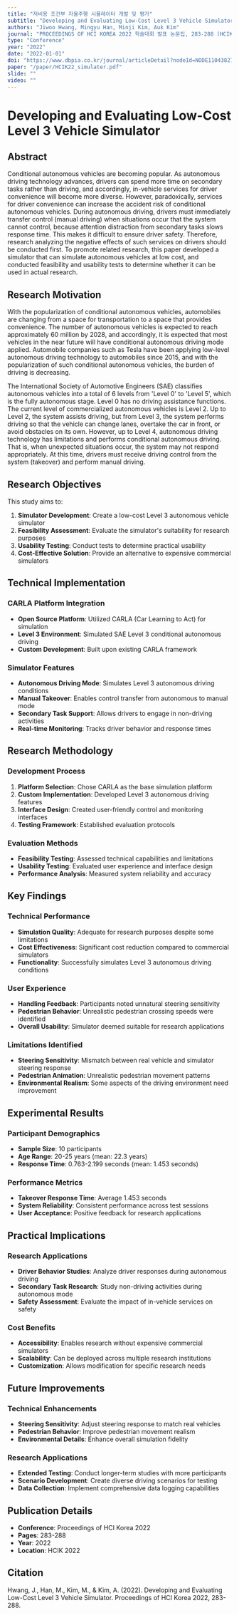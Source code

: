 ```yaml
---
title: "저비용 조건부 자율주행 시뮬레이터 개발 및 평가"
subtitle: "Developing and Evaluating Low-Cost Level 3 Vehicle Simulator"
authors: "Jiwoo Hwang, Mingyu Han, Minji Kim, Auk Kim"
journal: "PROCEEDINGS OF HCI KOREA 2022 학술대회 발표 논문집, 283-288 (HCIK 2022)"
type: "Conference"
year: "2022"
date: "2022-01-01"
doi: "https://www.dbpia.co.kr/journal/articleDetail?nodeId=NODE11043827"
paper: "/paper/HCIK22_simulater.pdf"
slide: ""
video: ""
---
```


# Developing and Evaluating Low-Cost Level 3 Vehicle Simulator

## Abstract

Conditional autonomous vehicles are becoming popular. As autonomous driving technology advances, drivers can spend more time on secondary tasks rather than driving, and accordingly, in-vehicle services for driver convenience will become more diverse. However, paradoxically, services for driver convenience can increase the accident risk of conditional autonomous vehicles. During autonomous driving, drivers must immediately transfer control (manual driving) when situations occur that the system cannot control, because attention distraction from secondary tasks slows response time. This makes it difficult to ensure driver safety. Therefore, research analyzing the negative effects of such services on drivers should be conducted first. To promote related research, this paper developed a simulator that can simulate autonomous vehicles at low cost, and conducted feasibility and usability tests to determine whether it can be used in actual research.

## Research Motivation

With the popularization of conditional autonomous vehicles, automobiles are changing from a space for transportation to a space that provides convenience. The number of autonomous vehicles is expected to reach approximately 60 million by 2028, and accordingly, it is expected that most vehicles in the near future will have conditional autonomous driving mode applied. Automobile companies such as Tesla have been applying low-level autonomous driving technology to automobiles since 2015, and with the popularization of such conditional autonomous vehicles, the burden of driving is decreasing.

The International Society of Automotive Engineers (SAE) classifies autonomous vehicles into a total of 6 levels from 'Level 0' to 'Level 5', which is the fully autonomous stage. Level 0 has no driving assistance functions. The current level of commercialized autonomous vehicles is Level 2. Up to Level 2, the system assists driving, but from Level 3, the system performs driving so that the vehicle can change lanes, overtake the car in front, or avoid obstacles on its own. However, up to Level 4, autonomous driving technology has limitations and performs conditional autonomous driving. That is, when unexpected situations occur, the system may not respond appropriately. At this time, drivers must receive driving control from the system (takeover) and perform manual driving.

## Research Objectives

This study aims to:
1. **Simulator Development**: Create a low-cost Level 3 autonomous vehicle simulator
2. **Feasibility Assessment**: Evaluate the simulator's suitability for research purposes
3. **Usability Testing**: Conduct tests to determine practical usability
4. **Cost-Effective Solution**: Provide an alternative to expensive commercial simulators

## Technical Implementation

### CARLA Platform Integration
- **Open Source Platform**: Utilized CARLA (Car Learning to Act) for simulation
- **Level 3 Environment**: Simulated SAE Level 3 conditional autonomous driving
- **Custom Development**: Built upon existing CARLA framework

### Simulator Features
- **Autonomous Driving Mode**: Simulates Level 3 autonomous driving conditions
- **Manual Takeover**: Enables control transfer from autonomous to manual mode
- **Secondary Task Support**: Allows drivers to engage in non-driving activities
- **Real-time Monitoring**: Tracks driver behavior and response times

## Research Methodology

### Development Process
1. **Platform Selection**: Chose CARLA as the base simulation platform
2. **Custom Implementation**: Developed Level 3 autonomous driving features
3. **Interface Design**: Created user-friendly control and monitoring interfaces
4. **Testing Framework**: Established evaluation protocols

### Evaluation Methods
- **Feasibility Testing**: Assessed technical capabilities and limitations
- **Usability Testing**: Evaluated user experience and interface design
- **Performance Analysis**: Measured system reliability and accuracy

## Key Findings

### Technical Performance
- **Simulation Quality**: Adequate for research purposes despite some limitations
- **Cost Effectiveness**: Significant cost reduction compared to commercial simulators
- **Functionality**: Successfully simulates Level 3 autonomous driving conditions

### User Experience
- **Handling Feedback**: Participants noted unnatural steering sensitivity
- **Pedestrian Behavior**: Unrealistic pedestrian crossing speeds were identified
- **Overall Usability**: Simulator deemed suitable for research applications

### Limitations Identified
- **Steering Sensitivity**: Mismatch between real vehicle and simulator steering response
- **Pedestrian Animation**: Unrealistic pedestrian movement patterns
- **Environmental Realism**: Some aspects of the driving environment need improvement

## Experimental Results

### Participant Demographics
- **Sample Size**: 10 participants
- **Age Range**: 20-25 years (mean: 22.3 years)
- **Response Time**: 0.763-2.199 seconds (mean: 1.453 seconds)

### Performance Metrics
- **Takeover Response Time**: Average 1.453 seconds
- **System Reliability**: Consistent performance across test sessions
- **User Acceptance**: Positive feedback for research applications

## Practical Implications

### Research Applications
- **Driver Behavior Studies**: Analyze driver responses during autonomous driving
- **Secondary Task Research**: Study non-driving activities during autonomous mode
- **Safety Assessment**: Evaluate the impact of in-vehicle services on safety

### Cost Benefits
- **Accessibility**: Enables research without expensive commercial simulators
- **Scalability**: Can be deployed across multiple research institutions
- **Customization**: Allows modification for specific research needs

## Future Improvements

### Technical Enhancements
- **Steering Sensitivity**: Adjust steering response to match real vehicles
- **Pedestrian Behavior**: Improve pedestrian movement realism
- **Environmental Details**: Enhance overall simulation fidelity

### Research Applications
- **Extended Testing**: Conduct longer-term studies with more participants
- **Scenario Development**: Create diverse driving scenarios for testing
- **Data Collection**: Implement comprehensive data logging capabilities

## Publication Details

- **Conference**: Proceedings of HCI Korea 2022
- **Pages**: 283-288
- **Year**: 2022
- **Location**: HCIK 2022

## Citation

Hwang, J., Han, M., Kim, M., & Kim, A. (2022). Developing and Evaluating Low-Cost Level 3 Vehicle Simulator. Proceedings of HCI Korea 2022, 283-288. 